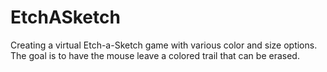 # EtchASketch
Creating a virtual Etch-a-Sketch game with various color and size options. The goal is to have the mouse leave a colored trail that can be erased.